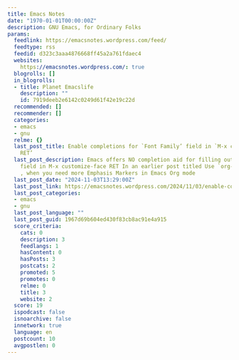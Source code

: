 ```yaml
---
title: Emacs Notes
date: "1970-01-01T00:00:00Z"
description: GNU Emacs, for Ordinary Folks
params:
  feedlink: https://emacsnotes.wordpress.com/feed/
  feedtype: rss
  feedid: d323c3aaa4876668ff45a2a761fdaec4
  websites:
    https://emacsnotes.wordpress.com/: true
  blogrolls: []
  in_blogrolls:
  - title: Planet Emacslife
    description: ""
    id: 7919deeb2e6142c0249d61f42e19c22d
  recommended: []
  recommender: []
  categories:
  - emacs
  - gnu
  relme: {}
  last_post_title: Enable completions for `Font Family’ field in `M-x customize-face
    RET’
  last_post_description: Emacs offers NO completion aid for filling out Font Family
    field in M-x customize-face RET In an earlier post titled Use `org-extra-emphasis’
    , when you need more Emphasis Markers in Emacs Org mode
  last_post_date: "2024-11-03T13:29:00Z"
  last_post_link: https://emacsnotes.wordpress.com/2024/11/03/enable-completions-for-font-family-field-in-m-x-customize-face-ret/
  last_post_categories:
  - emacs
  - gnu
  last_post_language: ""
  last_post_guid: 1967d69b604ed430f83cb8ac91e4a915
  score_criteria:
    cats: 0
    description: 3
    feedlangs: 1
    hasContent: 0
    hasPosts: 3
    postcats: 2
    promoted: 5
    promotes: 0
    relme: 0
    title: 3
    website: 2
  score: 19
  ispodcast: false
  isnoarchive: false
  innetwork: true
  language: en
  postcount: 10
  avgpostlen: 0
---
```

